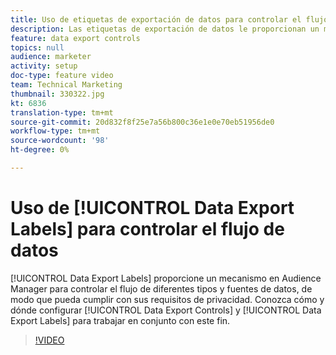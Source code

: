 ```yaml
---
title: Uso de etiquetas de exportación de datos para controlar el flujo de datos
description: Las etiquetas de exportación de datos le proporcionan un mecanismo en Audience Manager para controlar el flujo de diferentes tipos y fuentes de datos, de modo que pueda satisfacer sus requisitos de privacidad. Conozca cómo y dónde establecer los controles de exportación de datos y las etiquetas de exportación de datos para trabajar en conjunto con este fin.
feature: data export controls
topics: null
audience: marketer
activity: setup
doc-type: feature video
team: Technical Marketing
thumbnail: 330322.jpg
kt: 6836
translation-type: tm+mt
source-git-commit: 20d832f8f25e7a56b800c36e1e0e70eb51956de0
workflow-type: tm+mt
source-wordcount: '98'
ht-degree: 0%

---
```



# Uso de [!UICONTROL Data Export Labels] para controlar el flujo de datos

[!UICONTROL Data Export Labels] proporcione un mecanismo en Audience Manager para controlar el flujo de diferentes tipos y fuentes de datos, de modo que pueda cumplir con sus requisitos de privacidad. Conozca cómo y dónde configurar [!UICONTROL Data Export Controls] y [!UICONTROL Data Export Labels] para trabajar en conjunto con este fin.

>[!VIDEO](https://video.tv.adobe.com/v/330322/?quality=12&learn=on)
